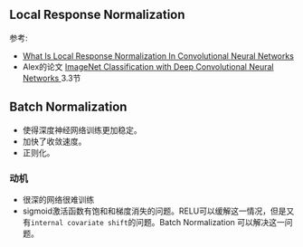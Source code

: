 ## Local Response Normalization
参考:
- [What Is Local Response Normalization In Convolutional Neural Networks](https://prateekvjoshi.com/2016/04/05/what-is-local-response-normalization-in-convolutional-neural-networks/)
- Alex的论文 [ImageNet Classification with Deep Convolutional Neural Networks ](http://www.cs.toronto.edu/~fritz/absps/imagenet.pdf) 3.3节


## Batch Normalization
- 使得深度神经网络训练更加稳定。
- 加快了收敛速度。
- 正则化。

### 动机
- 很深的网络很难训练
- sigmoid激活函数有饱和和梯度消失的问题。RELU可以缓解这一情况，但是又有`internal covariate shift`的问题。Batch Normalization 可以解决这一问题。
